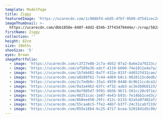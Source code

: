 ```yaml
---
template: ModelPage
title: Ziggy
featuredImage: 'https://ucarecdn.com/1c988bfd-ebd5-47bf-9509-d7541cec2c39/'
imageThumbnail: >-
  https://ucarecdn.com/dbb1858e-840f-4dd2-834b-37f43479444e/-/crop/582x761/837,437/-/preview/
firstName: Ziggy
collection: ''
height: 82cm
size: 18mths
shoeSize: '5'
eyes: Brown
imagePortfolio:
  - image: 'https://ucarecdn.com/c3727e86-2c7a-4b52-87a2-8a6e2a79223c/'
  - image: 'https://ucarecdn.com/af589a36-edcf-4119-b6b0-74e1011e4a7a/'
  - image: 'https://ucarecdn.com/1b7eb482-0a7f-432a-833f-4d652fd31cae/'
  - image: 'https://ucarecdn.com/a0280f61-7c44-4d69-b8c1-9828115cded6/'
  - image: 'https://ucarecdn.com/2c7edb0c-15a1-4939-8448-0c9b11ccdca3/'
  - image: 'https://ucarecdn.com/9a3a44b2-63fc-4f32-aab3-ac3e3b0b8123/'
  - image: 'https://ucarecdn.com/8ef885d7-9f01-4b56-9b71-581cc20c971e/'
  - image: 'https://ucarecdn.com/40251cac-1e07-4e43-b93c-7e14bb1ced3c/'
  - image: 'https://ucarecdn.com/8b8ee450-29fc-412c-b133-02a5a07402af/'
  - image: 'https://ucarecdn.com/55caa8c5-ffe2-46b7-b3f7-24c31cabf219/'
  - image: 'https://ucarecdn.com/055e18b4-6c25-4717-bcea-5201841d5c99/'
---
```


